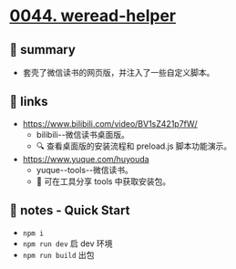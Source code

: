 # [0044. weread-helper](https://github.com/Tdahuyou/electron/tree/main/0044.%20weread-helper)

## 📝 summary

- 套壳了微信读书的网页版，并注入了一些自定义脚本。

## 🔗 links

- https://www.bilibili.com/video/BV1sZ421p7fW/
  - bilibili--微信读书桌面版。
  - 🔍 查看桌面版的安装流程和 preload.js 脚本功能演示。
- https://www.yuque.com/huyouda
  - yuque--tools--微信读书。
  - 📂 可在工具分享 tools 中获取安装包。

## 📒 notes - Quick Start

- `npm i`
- `npm run dev` 启 dev 环境
- `npm run build` 出包